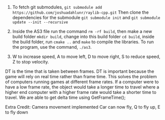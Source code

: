 1. To fetch git submodules, `git submodule add https://github.com/joshuadahlunr/raylib-cpp.git` Then clone the dependencies for the submodule `git submodule init` and `git submodule update --init --recursive`

2. Inside the AS3 file run the command `rm -rf build`, then make a new build folder `mkdir build`, change into this build folder `cd build`, inside the build folder, run `cmake ..` and `make` to compile the libraries. To run the program, use the command, `./as3`. 

3. W to increase speed, A to move left, D to move right, S to reduce speed, Z to stop velocity.

DT is the time that is taken between frames. DT is important because the game will rely on real time rather than frame time. This solves the problem of computers running games at different frame rates. If a computer were to have a low frame rate, the object would take a longer time to travel where a higher end computer with a higher frame rate would take a shorter time to travel. We are able to get delta time using GetFrameTime();

Extra Credit:
Camera movement implemented
Car can now fly, Q to fly up, E to fly down
